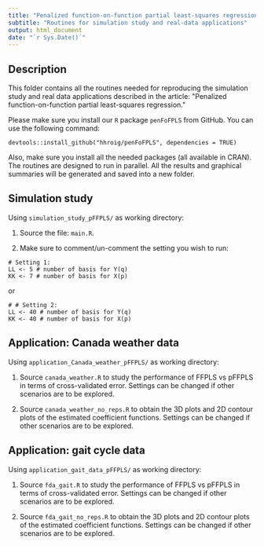 ```yaml
---
title: "Penalized function-on-function partial least-squares regression"
subtitle: "Routines for simulation study and real-data applications"
output: html_document
date: "`r Sys.Date()`"
---
```




## Description

This folder contains all the routines needed for reproducing the simulation study and real data applications described in the article: "Penalized function-on-function partial least-squares regression."

Please make sure you install our `R` package `penFoFPLS` from GitHub. You can use the following command:

```
devtools::install_github("hhroig/penFoFPLS", dependencies = TRUE)
```

Also, make sure you install all the needed packages (all available in CRAN). The routines are designed to run in parallel. All the results and graphical summaries will be generated and saved into a new folder.


## Simulation study

Using `simulation_study_pFFPLS/` as working directory:

1. Source the file: `main.R`. 

2. Make sure to comment/un-comment the setting you wish to run:

```
# Setting 1:
LL <- 5 # number of basis for Y(q)
KK <- 7 # number of basis for X(p)
```

or


```{r set2, eval=FALSE}
# # Setting 2: 
LL <- 40 # number of basis for Y(q)
KK <- 40 # number of basis for X(p)
```


## Application: Canada weather data

Using `application_Canada_weather_pFFPLS/` as working directory:

1. Source `canada_weather.R` to study the performance of FFPLS vs pFFPLS in terms of cross-validated error. Settings can be changed if other scenarios are to be explored.

2. Source `canada_weather_no_reps.R` to obtain the 3D plots and 2D contour plots of the estimated coefficient functions. Settings can be changed if other scenarios are to be explored.



## Application: gait cycle data

Using `application_gait_data_pFFPLS/` as working directory:

1. Source `fda_gait.R` to study the performance of FFPLS vs pFFPLS in terms of cross-validated error. Settings can be changed if other scenarios are to be explored.

2. Source `fda_gait_no_reps.R` to obtain the 3D plots and 2D contour plots of the estimated coefficient functions. Settings can be changed if other scenarios are to be explored.




